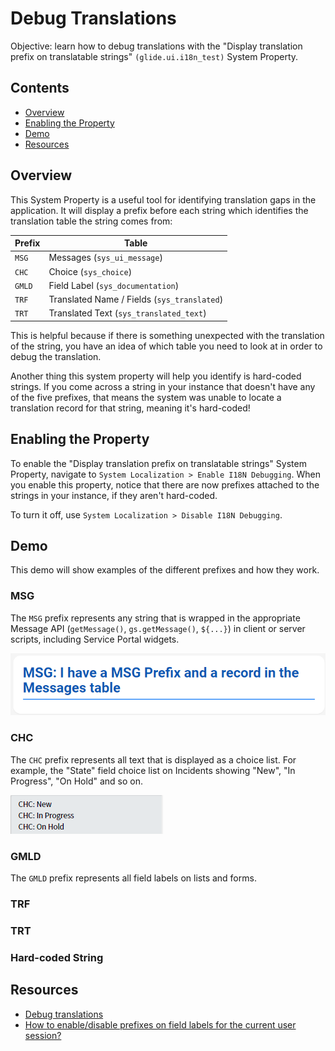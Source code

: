 # Debug Translations

Objective: learn how to debug translations with the "Display translation prefix on translatable strings" `(glide.ui.i18n_test)` System Property.

## Contents

- [Overview](#overview)
- [Enabling the Property](#enabling-the-property)
- [Demo](#demo)
- [Resources](#resources)

## Overview

This System Property is a useful tool for identifying translation gaps in the application. It will display a prefix before each string which identifies the translation table the string comes from:

| Prefix | Table|
|--------| -----|
| `MSG`| Messages (`sys_ui_message`)|
|`CHC`| Choice (`sys_choice`)|
|`GMLD` | Field Label (`sys_documentation`)|
|`TRF`| Translated Name / Fields (`sys_translated`)|
|`TRT`| Translated Text (`sys_translated_text`)|

This is helpful because if there is something unexpected with the translation of the string, you have an idea of which table you need to look at in order to debug the translation.

Another thing this system property will help you identify is hard-coded strings. If you come across a string in your instance that doesn't have any of the five prefixes, that means the system was unable to locate a translation record for that string, meaning it's hard-coded!

## Enabling the Property

To enable the "Display translation prefix on translatable strings" System Property, navigate to `System Localization > Enable I18N Debugging`. When you enable this property, notice that there are now prefixes attached to the strings in your instance, if they aren't hard-coded.

To turn it off, use `System Localization > Disable I18N Debugging`.

## Demo

This demo will show examples of the different prefixes and how they work.

### MSG

The `MSG` prefix represents any string that is wrapped in the appropriate Message API (`getMessage()`, `gs.getMessage()`, `${...}`) in client or server scripts, including Service Portal widgets.

![MSG Prefix example](/images/msg-prefix-example.png)

### CHC

The `CHC` prefix represents all text that is displayed as a choice list. For example, the "State" field choice list on Incidents showing "New", "In Progress", "On Hold" and so on.

![CHC Prefix example](/images/chc-prefix-example.PNG)

### GMLD

The `GMLD` prefix represents all field labels on lists and forms.

### TRF

### TRT

### Hard-coded String

## Resources

- [Debug translations](https://docs.servicenow.com/en-US/bundle/sandiego-platform-administration/page/administer/localization/task/t_DisplayATranslationPrefix.html)
- [How to enable/disable prefixes on field labels for the current user session?](https://support.servicenow.com/kb?id=kb_article_view&sysparm_article=KB0749217)
